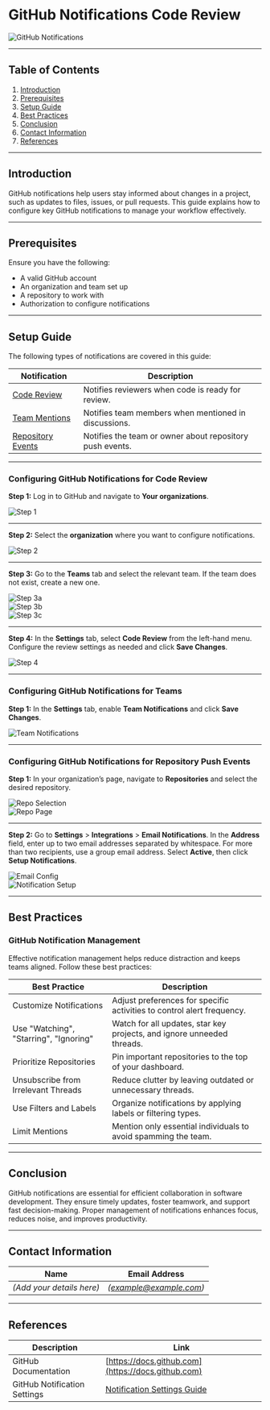 # GitHub Notifications Code Review

![GitHub Notifications](https://developer.apple.com/news/images/og/notifications-og.jpg)

---

## Table of Contents
1. [Introduction](#introduction)  
2. [Prerequisites](#prerequisites)  
3. [Setup Guide](#setup-guide)  
4. [Best Practices](#best-practices)  
5. [Conclusion](#conclusion)  
6. [Contact Information](#contact-information)  
7. [References](#references)

---

## Introduction

GitHub notifications help users stay informed about changes in a project, such as updates to files, issues, or pull requests. This guide explains how to configure key GitHub notifications to manage your workflow effectively.

---

## Prerequisites

Ensure you have the following:

- A valid GitHub account  
- An organization and team set up  
- A repository to work with  
- Authorization to configure notifications  

---

## Setup Guide

The following types of notifications are covered in this guide:

| Notification         | Description                                                       |
|----------------------|-------------------------------------------------------------------|
| [Code Review](#configuring-github-notifications-for-code-review)        | Notifies reviewers when code is ready for review.           |
| [Team Mentions](#configuring-github-notifications-for-teams)            | Notifies team members when mentioned in discussions.        |
| [Repository Events](#configuring-github-notifications-for-repository-push-events) | Notifies the team or owner about repository push events.    |

---

### Configuring GitHub Notifications for Code Review

**Step 1:** Log in to GitHub and navigate to **Your organizations**.  

![Step 1](https://github.com/user-attachments/assets/256391ac-ec42-401c-864a-4b260ede7f8a)

---

**Step 2:** Select the **organization** where you want to configure notifications.  

![Step 2](https://github.com/user-attachments/assets/75fb84af-ad7c-4829-bb42-48366fafbe55)

---

**Step 3:** Go to the **Teams** tab and select the relevant team. If the team does not exist, create a new one.  

![Step 3a](https://github.com/user-attachments/assets/707cb9ad-12d8-41c6-bdec-659aeaa9b48d)  
![Step 3b](https://github.com/user-attachments/assets/6b53ae85-aea0-471c-9a2f-5942491bc092)  
![Step 3c](https://github.com/user-attachments/assets/fdc6ac35-40d9-485e-a4c9-f28b8f3a5e1b)

---

**Step 4:** In the **Settings** tab, select **Code Review** from the left-hand menu. Configure the review settings as needed and click **Save Changes**.  

![Step 4](https://github.com/user-attachments/assets/3d6db933-985a-41de-96ab-c8d789440023)

---

### Configuring GitHub Notifications for Teams

**Step 1:** In the **Settings** tab, enable **Team Notifications** and click **Save Changes**.  

![Team Notifications](https://github.com/user-attachments/assets/7e619178-845a-4ba6-af4e-2b4d36e064b2)

---

### Configuring GitHub Notifications for Repository Push Events

**Step 1:** In your organization’s page, navigate to **Repositories** and select the desired repository.  

![Repo Selection](https://github.com/user-attachments/assets/5ef3c426-9176-43d9-82f7-f9b52d2e2e2e)  
![Repo Page](https://github.com/user-attachments/assets/f4737195-20ed-4754-a487-531b0741fc9f)

---


**Step 2:** Go to **Settings** > **Integrations** > **Email Notifications**. In the **Address** field, enter up to two email addresses separated by whitespace. For more than two recipients, use a group email address. Select **Active**, then click **Setup Notifications**.  

![Email Config](https://github.com/user-attachments/assets/af2e09ef-5fdd-4800-aa26-feead5bbda04)  
![Notification Setup](https://github.com/user-attachments/assets/79047648-b000-46f9-acbd-10b459d0c3ce)

---

## Best Practices

### GitHub Notification Management

Effective notification management helps reduce distraction and keeps teams aligned. Follow these best practices:

| Best Practice                         | Description                                                                  |
|--------------------------------------|------------------------------------------------------------------------------|
| Customize Notifications              | Adjust preferences for specific activities to control alert frequency.       |
| Use "Watching", "Starring", "Ignoring" | Watch for all updates, star key projects, and ignore unneeded threads.       |
| Prioritize Repositories              | Pin important repositories to the top of your dashboard.                     |
| Unsubscribe from Irrelevant Threads  | Reduce clutter by leaving outdated or unnecessary threads.                   |
| Use Filters and Labels               | Organize notifications by applying labels or filtering types.                |
| Limit Mentions                       | Mention only essential individuals to avoid spamming the team.               |

---

## Conclusion

GitHub notifications are essential for efficient collaboration in software development. They ensure timely updates, foster teamwork, and support fast decision-making. Proper management of notifications enhances focus, reduces noise, and improves productivity.

---

## Contact Information

| Name         | Email Address        |
|--------------|----------------------|
| *(Add your details here)* | *(example@example.com)* |

---

## References

| Description                     | Link                                                                        |
|---------------------------------|-----------------------------------------------------------------------------|
| GitHub Documentation            | [https://docs.github.com](https://docs.github.com)                          |
| GitHub Notification Settings    | [Notification Settings Guide](https://docs.github.com/en/account-and-profile/managing-subscriptions-and-notifications-on-github) |
